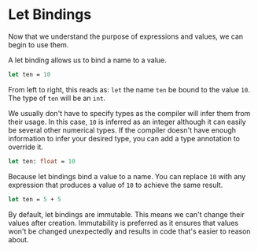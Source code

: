 # Let Bindings

Now that we understand the purpose of expressions and values, we can begin to use them.

A let binding allows us to bind a name to a value.

```fsharp
let ten = 10
```

From left to right, this reads as: `let` the name `ten` be bound to the value `10`.
The type of `ten` will be an `int`.

We usually don't have to specify types as the compiler will infer them from their usage.
In this case, `10` is inferred as an integer although it can easily be several other numerical types.
If the compiler doesn't have enough information to infer your desired type, you can add a type annotation to override it.

```fsharp
let ten: float = 10
```

Because let bindings bind a value to a name.
You can replace `10` with any expression that produces a value of `10` to achieve the same result.

```fsharp
let ten = 5 + 5
```

By default, let bindings are immutable. This means we can't change their values after creation.
Immutability is preferred as it ensures that values won't be changed unexpectedly and results in code that's easier to reason about.